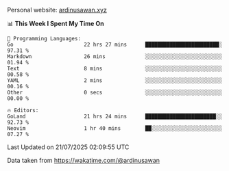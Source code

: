 Personal website: [ardinusawan.xyz](https://ardinusawan.xyz)

<!--START_SECTION:waka-->
📊 **This Week I Spent My Time On** 

```text
💬 Programming Languages: 
Go                       22 hrs 27 mins      ████████████████████████░   97.31 % 
Markdown                 26 mins             ░░░░░░░░░░░░░░░░░░░░░░░░░   01.94 % 
Text                     8 mins              ░░░░░░░░░░░░░░░░░░░░░░░░░   00.58 % 
YAML                     2 mins              ░░░░░░░░░░░░░░░░░░░░░░░░░   00.16 % 
Other                    0 secs              ░░░░░░░░░░░░░░░░░░░░░░░░░   00.00 % 

🔥 Editors: 
GoLand                   21 hrs 24 mins      ███████████████████████░░   92.73 % 
Neovim                   1 hr 40 mins        ██░░░░░░░░░░░░░░░░░░░░░░░   07.27 % 
```


 Last Updated on 21/07/2025 02:09:55 UTC
<!--END_SECTION:waka-->
Data taken from https://wakatime.com/@ardinusawan
